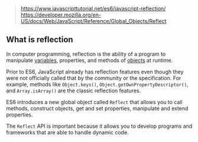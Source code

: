
> https://www.javascripttutorial.net/es6/javascript-reflection/  
> https://developer.mozilla.org/en-US/docs/Web/JavaScript/Reference/Global_Objects/Reflect

## What is reflection

In computer programming, reflection is the ability of a program to manipulate [variables](https://www.javascripttutorial.net/javascript-variables/), properties, and methods of [objects](https://www.javascripttutorial.net/javascript-objects/) at runtime.

Prior to ES6, JavaScript already has reflection features even though they were not officially called that by the community or the specification. For example, methods like `Object.keys()`, `Object.getOwnPropertyDescriptor()`, and `Array.isArray()` are the classic reflection features.

ES6 introduces a new global object called `Reflect` that allows you to call methods, construct objects, get and set properties, manipulate and extend properties.

The `Reflect` API is important because it allows you to develop programs and frameworks that are able to handle dynamic code.
